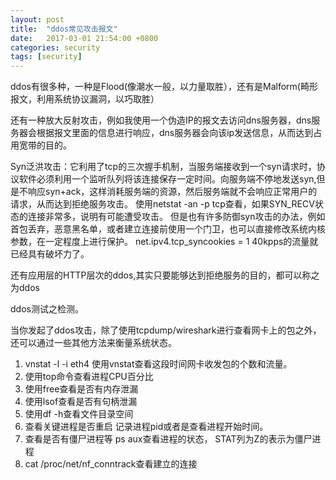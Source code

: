 ```yaml
---
layout: post
title:  "ddos常见攻击报文"
date:   2017-03-01 21:54:00 +0800
categories: security
tags: [security]
---
```


ddos有很多种，一种是Flood(像潮水一般，以力量取胜），还有是Malform(畸形报文，利用系统协议漏洞，以巧取胜）

还有一种放大反射攻击，例如我使用一个伪造IP的报文去访问dns服务器，dns服务器会根据报文里面的信息进行响应，dns服务器会向该ip发送信息，从而达到占用宽带的目的。

Syn泛洪攻击：它利用了tcp的三次握手机制，当服务端接收到一个syn请求时，协议软件必须利用一个监听队列将该连接保存一定时间。向服务端不停地发送syn,但是不响应syn+ack，这样消耗服务端的资源，然后服务端就不会响应正常用户的请求，从而达到拒绝服务攻击。
使用netstat -an -p tcp查看，如果SYN_RECV状态的连接非常多，说明有可能遭受攻击。
但是也有许多防御syn攻击的办法，例如首包丢弃，恶意黑名单，或者建立连接前使用一个门卫，也可以直接修改系统内核参数，在一定程度上进行保护。
net.ipv4.tcp_syncookies = 1
40kpps的流量就已经具有破坏力了。

还有应用层的HTTP层次的ddos,其实只要能够达到拒绝服务的目的，都可以称之为ddos

ddos测试之检测。

当你发起了ddos攻击，除了使用tcpdump/wireshark进行查看网卡上的包之外，还可以通过一些其他方法来衡量系统状态。

1. vnstat -l -i eth4 使用vnstat查看这段时间网卡收发包的个数和流量。
2. 使用top命令查看进程CPU百分比
3. 使用free查看是否有内存泄漏
4. 使用lsof查看是否有句柄泄漏
5. 使用df -h查看文件目录空间
6. 查看关键进程是否重启 记录进程pid或者是查看进程开始时间。
7. 查看是否有僵尸进程等 ps aux查看进程的状态， STAT列为Z的表示为僵尸进程
8. cat /proc/net/nf_conntrack查看建立的连接
